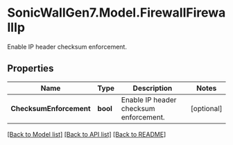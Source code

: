 # SonicWallGen7.Model.FirewallFirewallIp
Enable IP header checksum enforcement.

## Properties

Name | Type | Description | Notes
------------ | ------------- | ------------- | -------------
**ChecksumEnforcement** | **bool** | Enable IP header checksum enforcement. | [optional] 

[[Back to Model list]](../README.md#documentation-for-models) [[Back to API list]](../README.md#documentation-for-api-endpoints) [[Back to README]](../README.md)

